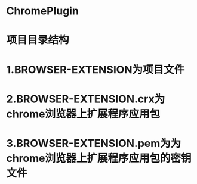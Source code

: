 # ChromePlugin
# 项目目录结构
# 1.BROWSER-EXTENSION为项目文件
# 2.BROWSER-EXTENSION.crx为chrome浏览器上扩展程序应用包
# 3.BROWSER-EXTENSION.pem为为chrome浏览器上扩展程序应用包的密钥文件